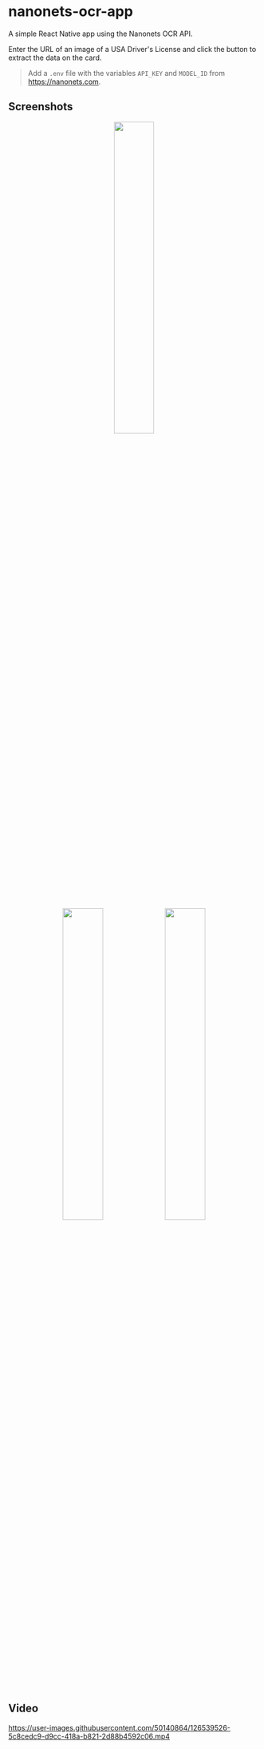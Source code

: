 # nanonets-ocr-app

A simple React Native app using the Nanonets OCR API.

Enter the URL of an image of a USA Driver's License and click the button to extract the data on the card.

> Add a `.env` file with the variables `API_KEY` and `MODEL_ID` from https://nanonets.com.

## Screenshots

<p align="center">
  <img src="https://user-images.githubusercontent.com/50140864/126453445-cf36b7c0-55d5-431a-bf89-78933e6fb4c4.jpg" width="40%" />
</p>

<p align="center">
  <img src="https://user-images.githubusercontent.com/50140864/126539208-e2af1b31-7860-488c-a26b-bc2ce23b0035.jpg" width="40%" /> <img src="https://user-images.githubusercontent.com/50140864/126539206-f314ad82-cb9b-4050-aaa5-38cb94fd648f.jpg" width="40%" />
</p>

## Video

https://user-images.githubusercontent.com/50140864/126539526-5c8cedc9-d9cc-418a-b821-2d88b4592c06.mp4
